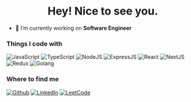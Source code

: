 <div align='center'><h1> Hey! Nice to see you. </h1></div>

- 🔭 I’m currently working on  **Software Engineer**

<h3>Things I code with</h3>
<p> 
  <img alt="JavaScript" src="https://img.shields.io/badge/javascript-%23323330.svg?style=for-the-badge&logo=javascript&logoColor=%23F7DF1E" /> 
  <img alt="TypeScript" src="https://img.shields.io/badge/typescript-%23007ACC.svg?style=for-the-badge&logo=typescript&logoColor=white" />
  <img alt="NodeJS" src="https://img.shields.io/badge/node.js-6DA55F?style=for-the-badge&logo=node.js&logoColor=white" />
  <img alt="ExpressJS" src="https://img.shields.io/badge/express.js-%23404d59.svg?style=for-the-badge&logo=express&logoColor=%2361DAFB" />
  <img alt="React" src="https://img.shields.io/badge/react-%2320232a.svg?style=for-the-badge&logo=react&logoColor=%2361DAFB" />
  <img alt="NextJS" src="https://img.shields.io/badge/Next-black?style=for-the-badge&logo=next.js&logoColor=white" />
  <img alt="Redux" src="https://img.shields.io/badge/redux-%23593d88.svg?style=for-the-badge&logo=redux&logoColor=white" />
  <img alt="Golang" src="https://img.shields.io/badge/go-%2300ADD8.svg?style=for-the-badge&logo=go&logoColor=white" />  
</p>

<h3>Where to find me</h3>
<p><a href="https://github.com/ukolov-dev" target="_blank"><img alt="Github" src="https://img.shields.io/badge/GitHub-%2312100E.svg?&style=for-the-badge&logo=Github&logoColor=white" /></a> 
<a href="https://www.linkedin.com/in/sergey-ukolov" target="_blank"><img alt="LinkedIn" src="https://img.shields.io/badge/linkedin-%230077B5.svg?&style=for-the-badge&logo=linkedin&logoColor=white" /></a>
<a href="https://leetcode.com/ukolov-dev/" target="_blank"><img alt="LeetCode" src="https://img.shields.io/badge/LeetCode-000000?style=for-the-badge&logo=LeetCode&logoColor=#d16c06" /></a>
</p>




